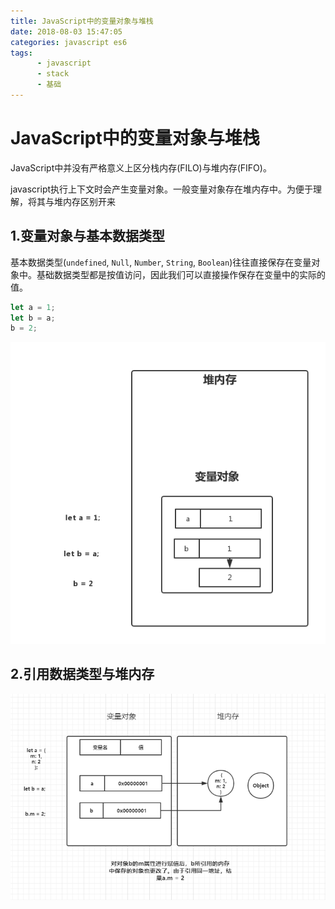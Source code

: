```yaml
---
title: JavaScript中的变量对象与堆栈
date: 2018-08-03 15:47:05
categories: javascript es6
tags: 
      - javascript
      - stack
      - 基础
---
```


# JavaScript中的变量对象与堆栈

JavaScript中并没有严格意义上区分栈内存(FILO)与堆内存(FIFO)。

javascript执行上下文时会产生变量对象。一般变量对象存在堆内存中。为便于理解，将其与堆内存区别开来

<!-- more -->

## 1.变量对象与基本数据类型

基本数据类型(`undefined`, `Null`, `Number`, `String`, `Boolean`)往往直接保存在变量对象中。基础数据类型都是按值访问，因此我们可以直接操作保存在变量中的实际的值。

``` javascript
let a = 1;
let b = a;
b = 2;
```

![image](/images/stack1.png)

## 2.引用数据类型与堆内存

![image](/images/stack2.png)